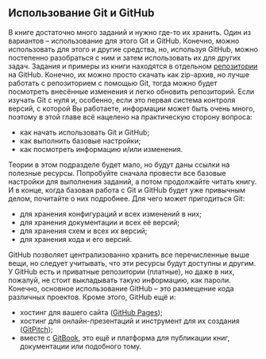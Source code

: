## Использование Git и GitHub

В книге достаточно много заданий и нужно где-то их хранить. Один из вариантов – использование для этого Git и GitHub. Конечно, можно использовать для этого и другие средства, но, используя GitHub, можно постепенно разобраться с ним и затем использовать их для других задач. Задания и примеры из книги находятся в отдельном [репозитории](https://github.com/natenka/pyneng-examples-exercises/) на GitHub. Конечно, их можно просто скачать как zip-архив, но лучше работать с репозиторием с помощью Git, тогда можно будет посмотреть внесённые изменения и легко обновить репозиторий. Если изучать Git с нуля и, особенно, если это первая система контроля версий, с которой Вы работаете, информации может быть очень много, поэтому в этой главе всё нацелено на практическую сторону вопроса:

* как начать использовать Git и GitHub;
* как выполнить базовые настройки;
* как посмотреть информацию и/или изменения.

Теории в этом подразделе будет мало, но будут даны ссылки на полезные ресурсы. Попробуйте сначала провести все базовые настройки для выполнения заданий, а потом продолжайте читать книгу. И в конце, когда базовая работа с Git и GitHub будет уже привычным делом, почитайте о них подробнее. Для чего может пригодиться Git:

* для хранения конфигураций и всех изменений в них;
* для хранения документации и всех её версий;
* для хранения схем и всех их версий;
* для хранения кода и его версий.

GitHub позволяет централизованно хранить все перечисленные выше вещи, но следует учитывать, что эти ресурсы будут доступны и другим. У GitHub есть и приватные репозитории (платные), но даже в них, пожалуй, не стоит выкладывать такую информацию, как пароли. Конечно, основное использование GitHub – это размещение кода различных проектов. Кроме этого, GitHub ещё и:

* хостинг для вашего сайта ([GitHub Pages](https://pages.github.com/));
* хостинг для онлайн-презентаций и инструмент для их создания ([GitPitch](https://gitpitch.com/));
* вместе с [GitBook](https://www.gitbook.com), это ещё и платформа для публикации книг, документации или подобного тому.
